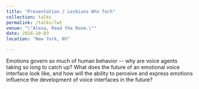 ```yaml
---
title: "Presentation / Lesbians Who Tech"
collection: talks
permalink: /talks/lwt
venue: "\"Alexa, Read the Room.\""
date: 2016-10-03
location: "New York, NY"

---
```


Emotions govern so much of human behavior -- why are voice agents taking
so long to catch up? What does the future of an emotional voice interface
look like, and how will the ability to perceive and express emotions
influence the development of voice interfaces in the future?
